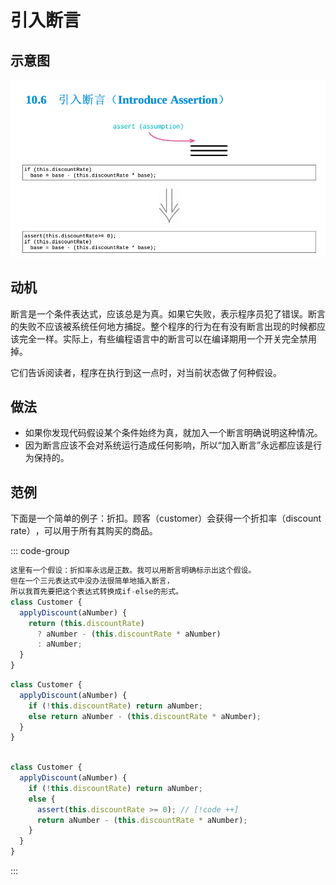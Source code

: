 # 引入断言

## 示意图

![LOGO](/public/image/refactoring/IntroduceAssertion.png)


## 动机

断言是一个条件表达式，应该总是为真。如果它失败，表示程序员犯了错误。断言的失败不应该被系统任何地方捕捉。整个程序的行为在有没有断言出现的时候都应该完全一样。实际上，有些编程语言中的断言可以在编译期用一个开关完全禁用掉。

它们告诉阅读者，程序在执行到这一点时，对当前状态做了何种假设。

## 做法

- 如果你发现代码假设某个条件始终为真，就加入一个断言明确说明这种情况。
- 因为断言应该不会对系统运行造成任何影响，所以“加入断言”永远都应该是行为保持的。

## 范例

下面是一个简单的例子：折扣。顾客（customer）会获得一个折扣率（discount rate）​，可以用于所有其购买的商品。

::: code-group

```js [源]
这里有一个假设：折扣率永远是正数。我可以用断言明确标示出这个假设。
但在一个三元表达式中没办法很简单地插入断言，
所以我首先要把这个表达式转换成if-else的形式。
class Customer {
  applyDiscount(aNumber) { 
    return (this.discountRate)
      ? aNumber - (this.discountRate * aNumber)
      : aNumber;
  }
}


```

```js [if-else]
class Customer {
  applyDiscount(aNumber) {
    if (!this.discountRate) return aNumber;
    else return aNumber - (this.discountRate * aNumber);
  }
}


```

```js [加入断言]

class Customer {
  applyDiscount(aNumber) {
    if (!this.discountRate) return aNumber; 
    else {
      assert(this.discountRate >= 0); // [!code ++]
      return aNumber - (this.discountRate * aNumber);
    }
  }
}

```

:::




